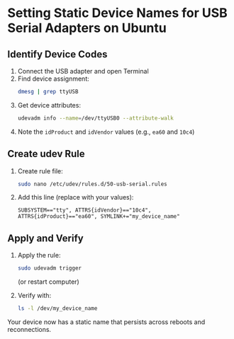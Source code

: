 # Setting Static Device Names for USB Serial Adapters on Ubuntu

## Identify Device Codes

1. Connect the USB adapter and open Terminal
2. Find device assignment:
   ```bash
   dmesg | grep ttyUSB
   ```
3. Get device attributes:
   ```bash
   udevadm info --name=/dev/ttyUSB0 --attribute-walk
   ```
4. Note the `idProduct` and `idVendor` values (e.g., `ea60` and `10c4`)

## Create udev Rule

1. Create rule file:
   ```bash
   sudo nano /etc/udev/rules.d/50-usb-serial.rules
   ```
2. Add this line (replace with your values):
   ```
   SUBSYSTEM=="tty", ATTRS{idVendor}=="10c4", ATTRS{idProduct}=="ea60", SYMLINK+="my_device_name"
   ```

## Apply and Verify

1. Apply the rule:
   ```bash
   sudo udevadm trigger
   ```
   (or restart computer)

2. Verify with:
   ```bash
   ls -l /dev/my_device_name
   ```

Your device now has a static name that persists across reboots and reconnections.
